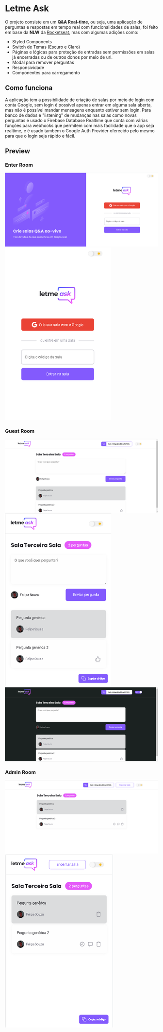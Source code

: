 # Letme Ask

O projeto consiste em um **Q&A Real-time**, ou seja, uma aplicação de perguntas e respostas em tempo real com funcionalidades de salas, foi feito em base da **NLW** da <a href="https://www.rocketseat.com.br/" target="_blank">Rocketseat</a>, mas com algumas adições como:
- Styled Components
- Switch de Temas (Escuro e Claro)
- Páginas e lógicas para proteção de entradas sem permissões em salas já encerradas ou de outros donos por meio de url.
- Modal para remover perguntas
- Responsividade
- Componentes para carregamento

## Como funciona

A aplicação tem a possibilidade de criação de salas por meio de login com conta Google, sem login é possível apenas entrar em alguma sala aberta, mas não é possível mandar mensagens enquanto estiver sem login. Para banco de dados e "listening" de mudanças nas salas como novas perguntas é usado o Firebase Database Realtime que conta com várias funções para webhooks que permitem com mais facilidade que o app seja realtime, e é usado também o Google Auth Provider oferecido pelo mesmo para que o login seja rápido e fácil.

## Preview

### Enter Room

<img src="./previews/enter-room.png" alt="Enter room image preview" />
<img src="./previews/enter-room-mobile.png" alt="Enter room mobile responsivity image preview" />

### Guest Room

<img src="./previews/guest-room.png" alt="Guest room image preview" />
<img src="./previews/guest-room-mobile.png" alt="Enter room mobile responsivity image preview" />
<img src="./previews/guest-room-dark.png" alt="Enter room dark theme image preview" />

### Admin Room

<img src="./previews/admin-room.png" alt="Admin room image preview" />
<img src="./previews/admin-room-mobile.png" alt="Admin room image preview" />
